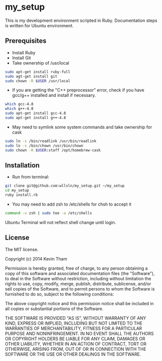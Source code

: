 # my_setup

This is my development environment scripted in Ruby.
Documentation steps is written for Ubuntu environment.

## Prerequisites

* Install Ruby
* Install Git
* Take ownership of /usr/local
```bash
sudo apt-get install ruby-full
sudo agt-get install git
sudo chown -R $USER /usr/local
```
* If you are getting the "C++ preprocessor" error, check if you have gcc/g++ installed and install if necessary.
```bash
which gcc-4.8
which g++-4.8
sudo apt-get install gcc-4.8
sudo apt-get install g++-4.8
```
* May need to symlink some system commands and take ownership for cask
```bash
sudo ln -s /bin/readlink /usr/bin/readlink
sudo ln -s /bin/chown /usr/bin/chown
sudo chown -R $USER:staff /opt/homebrew-cask
```

## Installation

* Run from terminal:
```bash
git clone git@github.com:wllsln/my_setup.git ~/my_setup
cd my_setup
ruby install.rb
```
* You may need to add zsh to /etc/shells for chsh to accept it
```bash
command -v zsh | sudo tee -a /etc/shells
```
Ubuntu Terminal will not reflect shell change until login.

## License

The MIT license.

Copyright (c) 2014 Kevin Tham

Permission is hereby granted, free of charge, to any person obtaining a copy of this software and associated documentation files (the "Software"), to deal in the Software without restriction, including without limitation the rights to use, copy, modify, merge, publish, distribute, sublicense, and/or sell copies of the Software, and to permit persons to whom the Software is furnished to do so, subject to the following conditions:

The above copyright notice and this permission notice shall be included in all copies or substantial portions of the Software.

THE SOFTWARE IS PROVIDED "AS IS", WITHOUT WARRANTY OF ANY KIND, EXPRESS OR IMPLIED, INCLUDING BUT NOT LIMITED TO THE WARRANTIES OF MERCHANTABILITY, FITNESS FOR A PARTICULAR PURPOSE AND NONINFRINGEMENT. IN NO EVENT SHALL THE AUTHORS OR COPYRIGHT HOLDERS BE LIABLE FOR ANY CLAIM, DAMAGES OR OTHER LIABILITY, WHETHER IN AN ACTION OF CONTRACT, TORT OR OTHERWISE, ARISING FROM, OUT OF OR IN CONNECTION WITH THE SOFTWARE OR THE USE OR OTHER DEALINGS IN THE SOFTWARE.
